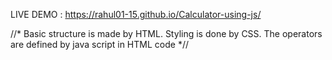 LIVE DEMO :  https://rahul01-15.github.io/Calculator-using-js/

 //* Basic structure is made by HTML.
Styling is done by CSS.
The operators are defined by java script in HTML code *//
